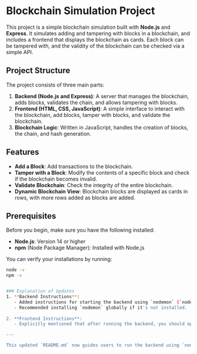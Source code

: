 # Blockchain Simulation Project

This project is a simple blockchain simulation built with **Node.js** and **Express**. It simulates adding and tampering with blocks in a blockchain, and includes a frontend that displays the blockchain as cards. Each block can be tampered with, and the validity of the blockchain can be checked via a simple API.

## Project Structure
The project consists of three main parts:
1. **Backend (Node.js and Express)**: A server that manages the blockchain, adds blocks, validates the chain, and allows tampering with blocks.
2. **Frontend (HTML, CSS, JavaScript)**: A simple interface to interact with the blockchain, add blocks, tamper with blocks, and validate the blockchain.
3. **Blockchain Logic**: Written in JavaScript, handles the creation of blocks, the chain, and hash generation.

## Features
- **Add a Block**: Add transactions to the blockchain.
- **Tamper with a Block**: Modify the contents of a specific block and check if the blockchain becomes invalid.
- **Validate Blockchain**: Check the integrity of the entire blockchain.
- **Dynamic Blockchain View**: Blockchain blocks are displayed as cards in rows, with more rows added as blocks are added.

## Prerequisites
Before you begin, make sure you have the following installed:
- **Node.js**: Version 14 or higher
- **npm** (Node Package Manager): Installed with Node.js

You can verify your installations by running:
```bash
node -v
npm -v


### Explanation of Updates
1. **Backend Instructions**: 
   - Added instructions for starting the backend using `nodemon` (`nodemon server.js`), which automatically restarts the server on file changes.
   - Recommended installing `nodemon` globally if it's not installed.
   
2. **Frontend Instructions**:
   - Explicitly mentioned that after running the backend, you should open `index.html` in a browser to interact with the app.

---

This updated `README.md` now guides users to run the backend using `nodemon` for live reloading and to test the application by opening the frontend `index.html` in the browser.